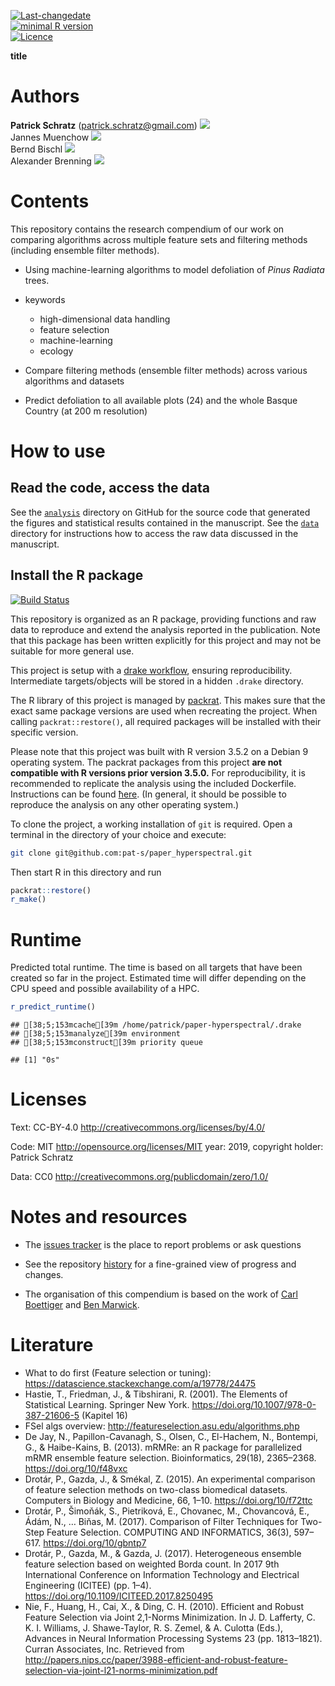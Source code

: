 
[![Last-changedate](https://img.shields.io/badge/last%20change-2019--03--12-brightgreen.svg)](https://github.com/pat-s/paper_hyperspectral/commits/master)  
[![minimal R
version](https://img.shields.io/badge/R%3E%3D-3.5.0-brightgreen.svg)](https://cran.r-project.org/)  
[![Licence](https://img.shields.io/github/license/mashape/apistatus.svg)](http://choosealicense.com/licenses/mit/)  
<!-- [![Travis-CI Build Status](https://travis-ci.org/pat-s/paper_hyperspectral.png?branch=master)](https://travis-ci.org/pat-s/paper_hyperspectral)  -->

**title**

# Authors

**Patrick Schratz** (<patrick.schratz@gmail.com>)
[![](https://orcid.org/sites/default/files/images/orcid_16x16.png)](http://orcid.org/0000-0003-0748-6624)  
Jannes Muenchow
[![](https://orcid.org/sites/default/files/images/orcid_16x16.png)](http://orcid.org/0000-0001-7834-4717)  
Bernd Bischl
[![](https://orcid.org/sites/default/files/images/orcid_16x16.png)](http://orcid.org/0000-0001-6002-6980)  
Alexander Brenning
[![](https://orcid.org/sites/default/files/images/orcid_16x16.png)](http://orcid.org/0000-0001-6640-679X)

# Contents

This repository contains the research compendium of our work on
comparing algorithms across multiple feature sets and filtering methods
(including ensemble filter methods).

  - Using machine-learning algorithms to model defoliation of *Pinus
    Radiata* trees.

  - keywords
    
      - high-dimensional data handling
      - feature selection
      - machine-learning
      - ecology

  - Compare filtering methods (ensemble filter methods) across various
    algorithms and datasets

  - Predict defoliation to all available plots (24) and the whole Basque
    Country (at 200 m resolution)

# How to use

## Read the code, access the data

See the
[`analysis`](https://github.com/pat-s/paper_hyperspectral/tree/master/analysis)
directory on GitHub for the source code that generated the figures and
statistical results contained in the manuscript. See the
[`data`](https://github.com/pat-s/paper_hyperspectral/tree/master/analysis/data)
directory for instructions how to access the raw data discussed in the
manuscript.

## Install the R package

[![Build
Status](https://travis-ci.org/pat-s/paper_hyperspectral.svg?branch=master)](https://travis-ci.org/pat-s/paper_hyperspectral)

This repository is organized as an R package, providing functions and
raw data to reproduce and extend the analysis reported in the
publication. Note that this package has been written explicitly for this
project and may not be suitable for more general use.

This project is setup with a [drake
workflow](https://github.com/ropensci/drake), ensuring reproducibility.
Intermediate targets/objects will be stored in a hidden `.drake`
directory.

The R library of this project is managed by
[packrat](https://rstudio.github.io/packrat/). This makes sure that the
exact same package versions are used when recreating the project. When
calling `packrat::restore()`, all required packages will be installed
with their specific version.

Please note that this project was built with R version 3.5.2 on a Debian
9 operating system. The packrat packages from this project **are not
compatible with R versions prior version 3.5.0.** For reproducibility,
it is recommended to replicate the analysis using the included
Dockerfile. Instructions can be found
[ħere](https://github.com/pat-s/paper_hyperspectral#docker). (In
general, it should be possible to reproduce the analysis on any other
operating system.)

To clone the project, a working installation of `git` is required. Open
a terminal in the directory of your choice and execute:

``` sh
git clone git@github.com:pat-s/paper_hyperspectral.git
```

Then start R in this directory and run

``` r
packrat::restore()
r_make()
```

# Runtime

Predicted total runtime. The time is based on all targets that have been
created so far in the project. Estimated time will differ depending on
the CPU speed and possible availability of a HPC.

``` r
r_predict_runtime()
```

    ## [38;5;153mcache[39m /home/patrick/paper-hyperspectral/.drake
    ## [38;5;153manalyze[39m environment
    ## [38;5;153mconstruct[39m priority queue

    ## [1] "0s"

# Licenses

Text: CC-BY-4.0 <http://creativecommons.org/licenses/by/4.0/>

Code: MIT <http://opensource.org/licenses/MIT> year: 2019, copyright
holder: Patrick Schratz

Data: CC0 <http://creativecommons.org/publicdomain/zero/1.0/>

# Notes and resources

  - The [issues
    tracker](https://github.com/pat-s/paper_hyperspectral/issues) is the
    place to report problems or ask questions

  - See the repository
    [history](https://github.com/pat-s/paper_hyperspectral/commits/master)
    for a fine-grained view of progress and changes.

  - The organisation of this compendium is based on the work of [Carl
    Boettiger](http://www.carlboettiger.info/) and [Ben
    Marwick](https://github.com/benmarwick).

# Literature

  - What to do first (Feature selection or tuning):
    <https://datascience.stackexchange.com/a/19778/24475>
  - Hastie, T., Friedman, J., & Tibshirani, R. (2001). The Elements of
    Statistical Learning. Springer New York.
    <https://doi.org/10.1007/978-0-387-21606-5> (Kapitel 16)
  - FSel algs overview: <http://featureselection.asu.edu/algorithms.php>
  - De Jay, N., Papillon-Cavanagh, S., Olsen, C., El-Hachem, N.,
    Bontempi, G., & Haibe-Kains, B. (2013). mRMRe: an R package for
    parallelized mRMR ensemble feature selection. Bioinformatics,
    29(18), 2365–2368. <https://doi.org/10/f48vxc>
  - Drotár, P., Gazda, J., & Smékal, Z. (2015). An experimental
    comparison of feature selection methods on two-class biomedical
    datasets. Computers in Biology and Medicine, 66, 1–10.
    <https://doi.org/10/f72ttc>
  - Drotár, P., Šimoňák, S., Pietriková, E., Chovanec, M., Chovancová,
    E., Ádám, N., … Biňas, M. (2017). Comparison of Filter Techniques
    for Two-Step Feature Selection. COMPUTING AND INFORMATICS, 36(3),
    597–617. <https://doi.org/10/gbntp7>
  - Drotár, P., Gazda, M., & Gazda, J. (2017). Heterogeneous ensemble
    feature selection based on weighted Borda count. In 2017 9th
    International Conference on Information Technology and Electrical
    Engineering (ICITEE) (pp. 1–4).
    <https://doi.org/10.1109/ICITEED.2017.8250495>
  - Nie, F., Huang, H., Cai, X., & Ding, C. H. (2010). Efficient and
    Robust Feature Selection via Joint 2,1-Norms Minimization. In J. D.
    Lafferty, C. K. I. Williams, J. Shawe-Taylor, R. S. Zemel, & A.
    Culotta (Eds.), Advances in Neural Information Processing Systems 23
    (pp. 1813–1821). Curran Associates, Inc. Retrieved from
    <http://papers.nips.cc/paper/3988-efficient-and-robust-feature-selection-via-joint-l21-norms-minimization.pdf>
